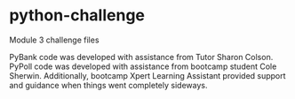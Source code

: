 # python-challenge
Module 3 challenge files

PyBank code was developed with assistance from Tutor Sharon Colson.
PyPoll code was developed with assistance from bootcamp student Cole Sherwin.
Additionally, bootcamp Xpert Learning Assistant provided support and guidance when things went completely sideways. 